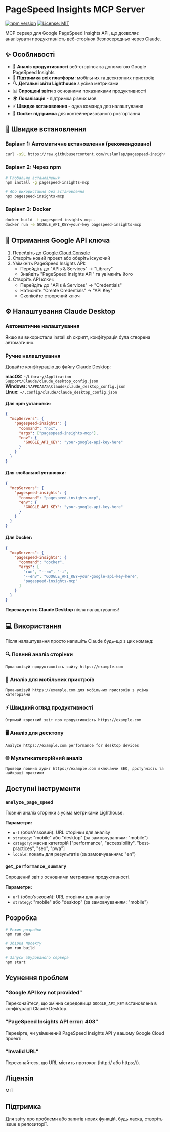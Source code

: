 # PageSpeed Insights MCP Server

[![npm version](https://badge.fury.io/js/pagespeed-insights-mcp.svg)](https://www.npmjs.com/package/pagespeed-insights-mcp)
[![License: MIT](https://img.shields.io/badge/License-MIT-yellow.svg)](https://opensource.org/licenses/MIT)

MCP сервер для Google PageSpeed Insights API, що дозволяє аналізувати продуктивність веб-сторінок безпосередньо через Claude.

## ✨ Особливості

- 🚀 **Аналіз продуктивності** веб-сторінок за допомогою Google PageSpeed Insights
- 📱 **Підтримка всіх платформ**: мобільних та десктопних пристроїв
- 🔍 **Детальні звіти Lighthouse** з усіма метриками
- 📊 **Спрощені звіти** з основними показниками продуктивності
- 🌍 **Локалізація** - підтримка різних мов
- ⚡ **Швидке встановлення** - одна команда для налаштування
- 🐳 **Docker підтримка** для контейнеризованого розгортання

## 🚀 Швидке встановлення

### Варіант 1: Автоматичне встановлення (рекомендовано)

```bash
curl -sSL https://raw.githubusercontent.com/ruslanlap/pagespeed-insights-mcp/main/install.sh | bash
```

### Варіант 2: Через npm

```bash
# Глобальне встановлення
npm install -g pagespeed-insights-mcp

# Або використання без встановлення
npx pagespeed-insights-mcp
```

### Варіант 3: Docker

```bash
docker build -t pagespeed-insights-mcp .
docker run -e GOOGLE_API_KEY=your-key pagespeed-insights-mcp
```

## 🔑 Отримання Google API ключа

1. Перейдіть до [Google Cloud Console](https://console.cloud.google.com/)
2. Створіть новий проект або оберіть існуючий
3. Увімкніть PageSpeed Insights API:
   - Перейдіть до "APIs & Services" → "Library"
   - Знайдіть "PageSpeed Insights API" та увімкніть його
4. Створіть API ключ:
   - Перейдіть до "APIs & Services" → "Credentials"
   - Натисніть "Create Credentials" → "API Key"
   - Скопіюйте створений ключ

## ⚙️ Налаштування Claude Desktop

### Автоматичне налаштування
Якщо ви використали install.sh скрипт, конфігурація була створена автоматично.

### Ручне налаштування

Додайте конфігурацію до файлу Claude Desktop:

**macOS:** `~/Library/Application Support/Claude/claude_desktop_config.json`  
**Windows:** `%APPDATA%\Claude\claude_desktop_config.json`  
**Linux:** `~/.config/claude/claude_desktop_config.json`

#### Для npm установки:
```json
{
  "mcpServers": {
    "pagespeed-insights": {
      "command": "npx",
      "args": ["pagespeed-insights-mcp"],
      "env": {
        "GOOGLE_API_KEY": "your-google-api-key-here"
      }
    }
  }
}
```

#### Для глобальної установки:
```json
{
  "mcpServers": {
    "pagespeed-insights": {
      "command": "pagespeed-insights-mcp",
      "env": {
        "GOOGLE_API_KEY": "your-google-api-key-here"
      }
    }
  }
}
```

#### Для Docker:
```json
{
  "mcpServers": {
    "pagespeed-insights": {
      "command": "docker",
      "args": [
        "run", "--rm", "-i",
        "--env", "GOOGLE_API_KEY=your-google-api-key-here",
        "pagespeed-insights-mcp"
      ]
    }
  }
}
```

**Перезапустіть Claude Desktop** після налаштування!

## 💻 Використання

Після налаштування просто напишіть Claude будь-що з цих команд:

### 🔍 Повний аналіз сторінки
```
Проаналізуй продуктивність сайту https://example.com
```

### 📱 Аналіз для мобільних пристроїв
```
Проаналізуй https://example.com для мобільних пристроїв з усіма категоріями
```

### ⚡ Швидкий огляд продуктивності
```
Отримай короткий звіт про продуктивність https://example.com
```

### 🖥️ Аналіз для десктопу
```
Analyze https://example.com performance for desktop devices
```

### 🌐 Мультикатегорійний аналіз
```
Проведи повний аудит https://example.com включаючи SEO, доступність та найкращі практики
```

## Доступні інструменти

### `analyze_page_speed`

Повний аналіз сторінки з усіма метриками Lighthouse.

**Параметри:**
- `url` (обов'язковий): URL сторінки для аналізу
- `strategy`: "mobile" або "desktop" (за замовчуванням: "mobile")
- `category`: масив категорій ["performance", "accessibility", "best-practices", "seo", "pwa"]
- `locale`: локаль для результатів (за замовчуванням: "en")

### `get_performance_summary`

Спрощений звіт з основними метриками продуктивності.

**Параметри:**
- `url` (обов'язковий): URL сторінки для аналізу
- `strategy`: "mobile" або "desktop" (за замовчуванням: "mobile")

## Розробка

```bash
# Режим розробки
npm run dev

# Збірка проекту
npm run build

# Запуск збудованого сервера
npm start
```

## Усунення проблем

### "Google API key not provided"
Переконайтеся, що змінна середовища `GOOGLE_API_KEY` встановлена в конфігурації Claude Desktop.

### "PageSpeed Insights API error: 403"
Перевірте, чи увімкнений PageSpeed Insights API у вашому Google Cloud проекті.

### "Invalid URL"
Переконайтеся, що URL містить протокол (http:// або https://).

## Ліцензія

MIT

## Підтримка

Для звіту про проблеми або запитів нових функцій, будь ласка, створіть issue в репозиторії.